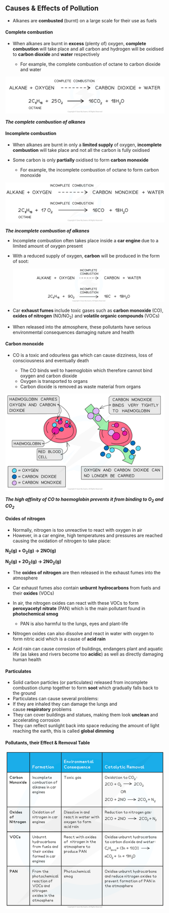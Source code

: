 Causes & Effects of Pollution
-----------------------------

* Alkanes are <b>combusted </b>(burnt) on a large scale for their use as fuels

#### Complete combustion

* When alkanes are burnt in <b>excess </b>(plenty of) oxygen, <b>complete combustion </b>will take place and all carbon and hydrogen will be oxidised to <b>carbon dioxide </b>and <b>water</b> respectively

  + For example, the complete combustion of octane to carbon dioxide and water

![Hydrocarbons Complete Combustion, downloadable AS & A Level Chemistry revision notes](3.2-Hydrocarbons-Complete-Combustion.png)

*<b>The complete combustion of alkanes</b>*

#### Incomplete combustion

* When alkanes are burnt in only a <b>limited supply </b>of oxygen, <b>incomplete combustion</b> will take place and not all the carbon is fully oxidised
* Some carbon is only <b>partially </b>oxidised to form <b>carbon monoxide</b>

  + For example, the incomplete combustion of octane to form carbon monoxide

![Hydrocarbons Incomplete Combustion, downloadable AS & A Level Chemistry revision notes](3.2-Hydrocarbons-Incomplete-Combustion_1.png)

*<b>The incomplete combustion of alkanes</b>*

* Incomplete combustion often takes place inside a <b>car engine </b>due to a limited amount of oxygen present
* With a reduced supply of oxygen, <b>carbon</b> will be produced in the form of soot:

  ![Incomplete Combustion of Alkanes, downloadable IB Chemistry revision notes](10.2.1-Incomplete-Combustion-of-Alkanes-2-1.png)

* Car <b>exhaust fumes </b>include toxic gases such as <b>carbon monoxide </b>(CO), <b>oxides of nitrogen </b>(NO/NO<sub>2</sub>) and <b>volatile organic compounds </b>(VOCs)
* When released into the atmosphere, these pollutants have serious environmental consequences damaging nature and health

#### Carbon monoxide

* CO is a toxic and odourless gas which can cause dizziness, loss of consciousness and eventually death

  + The CO binds well to haemoglobin which therefore cannot bind oxygen and carbon dioxide
  + Oxygen is transported to organs
  + Carbon dioxide is removed as waste material from organs

![Hydrocarbons Toxic Effect CO, downloadable AS & A Level Chemistry revision notes](3.2-Hydrocarbons-Toxic-Effect-CO_1.png)

*<b>The high affinity of CO to haemoglobin prevents it from binding to O</b>*<sub>*<b>2</b>*</sub>*<b> and CO</b>*<sub>*<b>2</b>*</sub>

#### Oxides of nitrogen

* Normally, nitrogen is too unreactive to react with oxygen in air
* However, in a car engine, high temperatures and pressures are reached causing the oxidation of nitrogen to take place:

<b>N</b><sub><b>2</b></sub><b>(g) + O</b><sub><b>2</b></sub><b>(g) → 2NO(g)</b>

<b>N</b><sub><b>2</b></sub><b>(g) + 2O</b><sub><b>2</b></sub><b>(g) → 2NO</b><sub><b>2</b></sub><b>(g)</b>

* The <b>oxides of nitrogen</b> are then released in the exhaust fumes into the atmosphere
* Car exhaust fumes also contain <b>unburnt</b> <b>hydrocarbons</b> from fuels and their <b>oxides</b> (VOCs)
* In air, the nitrogen oxides can react with these VOCs to form <b>peroxyacetyl</b> <b>nitrate</b> (PAN) which is the main pollutant found in <b>photochemical smog</b>

  + PAN is also harmful to the lungs, eyes and plant-life
* Nitrogen oxides can also dissolve and react in water with oxygen to form nitric acid which is a cause of <b>acid rain</b>
* Acid rain can cause corrosion of buildings, endangers plant and aquatic life (as lakes and rivers become too <b>acidic</b>) as well as directly damaging human health

#### Particulates

* Solid carbon particles (or particulates) released from incomplete combustion clump together to form <b>soot</b> which gradually falls back to the ground
* Particulates can cause several problems:
* If they are inhaled they can damage the lungs and cause <b>respiratory</b> problems
* They can cover buildings and statues, making them look <b>unclean </b>and accelerating corrosion
* They can reflect sunlight back into space reducing the amount of light reaching the earth, this is called <b>global dimming</b>

#### Pollutants, their Effect & Removal Table

![Hydrocarbons Table 1_Combustion of Alkanes & the Environment, downloadable AS & A Level Chemistry revision notes](3.2-Hydrocarbons-Table-1_Combustion-of-Alkanes-the-Environment_1-1.png)
